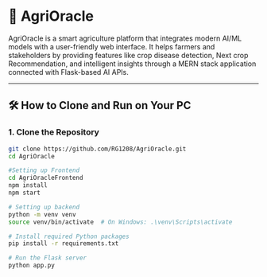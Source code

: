 # 🌾 AgriOracle

AgriOracle is a smart agriculture platform that integrates modern AI/ML models with a user-friendly web interface. It helps farmers and stakeholders by providing features like crop disease detection, Next crop Recommendation, and intelligent insights through a MERN stack application connected with Flask-based AI APIs.

---

## 🛠️ How to Clone and Run on Your PC

### 1. Clone the Repository

```bash
git clone https://github.com/RG1208/AgriOracle.git
cd AgriOracle

#Setting up Frontend
cd AgriOracleFrontend
npm install
npm start

# Setting up backend
python -m venv venv
source venv/bin/activate  # On Windows: .\venv\Scripts\activate

# Install required Python packages
pip install -r requirements.txt

# Run the Flask server
python app.py

